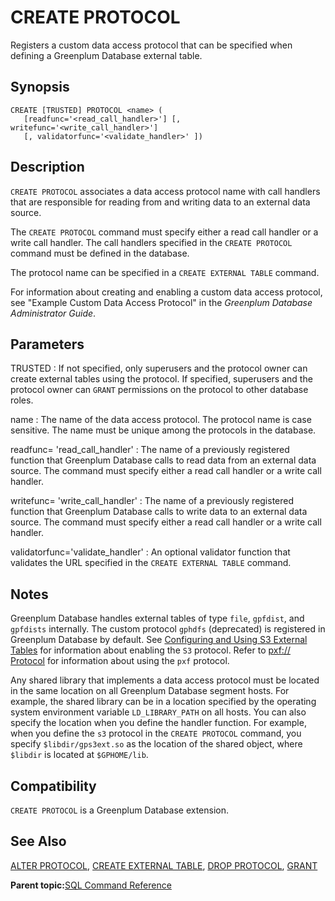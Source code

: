 # CREATE PROTOCOL 

Registers a custom data access protocol that can be specified when defining a Greenplum Database external table.

## Synopsis 

``` {#sql_command_synopsis}
CREATE [TRUSTED] PROTOCOL <name> (
   [readfunc='<read_call_handler>'] [, writefunc='<write_call_handler>']
   [, validatorfunc='<validate_handler>' ])
```

## Description 

`CREATE PROTOCOL` associates a data access protocol name with call handlers that are responsible for reading from and writing data to an external data source.

The `CREATE PROTOCOL` command must specify either a read call handler or a write call handler. The call handlers specified in the `CREATE PROTOCOL` command must be defined in the database.

The protocol name can be specified in a `CREATE EXTERNAL TABLE` command.

For information about creating and enabling a custom data access protocol, see "Example Custom Data Access Protocol" in the *Greenplum Database Administrator Guide*.

## Parameters 

TRUSTED
:   If not specified, only superusers and the protocol owner can create external tables using the protocol. If specified, superusers and the protocol owner can `GRANT` permissions on the protocol to other database roles.

name
:   The name of the data access protocol. The protocol name is case sensitive. The name must be unique among the protocols in the database.

readfunc= 'read\_call\_handler'
:   The name of a previously registered function that Greenplum Database calls to read data from an external data source. The command must specify either a read call handler or a write call handler.

writefunc= 'write\_call\_handler'
:   The name of a previously registered function that Greenplum Database calls to write data to an external data source. The command must specify either a read call handler or a write call handler.

validatorfunc='validate\_handler'
:   An optional validator function that validates the URL specified in the `CREATE EXTERNAL TABLE` command.

## Notes 

Greenplum Database handles external tables of type `file`, `gpfdist`, and `gpfdists` internally. The custom protocol `gphdfs` \(deprecated\) is registered in Greenplum Database by default. See [Configuring and Using S3 External Tables](../../admin_guide/external/g-s3-protocol.md#s3_prereq) for information about enabling the `S3` protocol. Refer to [pxf:// Protocol](../../admin_guide/external/g-pxf-protocol.html) for information about using the `pxf` protocol.

Any shared library that implements a data access protocol must be located in the same location on all Greenplum Database segment hosts. For example, the shared library can be in a location specified by the operating system environment variable `LD_LIBRARY_PATH` on all hosts. You can also specify the location when you define the handler function. For example, when you define the `s3` protocol in the `CREATE PROTOCOL` command, you specify `$libdir/gps3ext.so` as the location of the shared object, where `$libdir` is located at `$GPHOME/lib`.

## Compatibility 

`CREATE PROTOCOL` is a Greenplum Database extension.

## See Also 

[ALTER PROTOCOL](ALTER_PROTOCOL.html), [CREATE EXTERNAL TABLE](CREATE_EXTERNAL_TABLE.html), [DROP PROTOCOL](DROP_PROTOCOL.html), [GRANT](GRANT.html)

**Parent topic:**[SQL Command Reference](../sql_commands/sql_ref.html)

